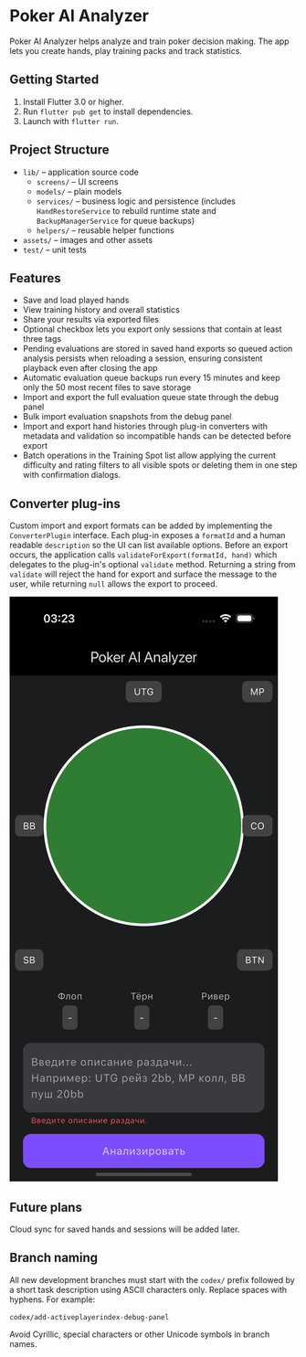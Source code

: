 # Poker AI Analyzer

Poker AI Analyzer helps analyze and train poker decision making. The app lets you create hands, play training packs and track statistics.

## Getting Started

1. Install Flutter 3.0 or higher.
2. Run `flutter pub get` to install dependencies.
3. Launch with `flutter run`.

## Project Structure

- `lib/` – application source code
  - `screens/` – UI screens
  - `models/` – plain models
  - `services/` – business logic and persistence (includes `HandRestoreService` to rebuild runtime state and `BackupManagerService` for queue backups)
  - `helpers/` – reusable helper functions
- `assets/` – images and other assets
- `test/` – unit tests

## Features

- Save and load played hands
- View training history and overall statistics
- Share your results via exported files
- Optional checkbox lets you export only sessions that contain at least three tags
- Pending evaluations are stored in saved hand exports so queued
  action analysis persists when reloading a session, ensuring consistent
  playback even after closing the app
- Automatic evaluation queue backups run every 15 minutes and keep only
  the 50 most recent files to save storage
- Import and export the full evaluation queue state through the debug panel
- Bulk import evaluation snapshots from the debug panel
- Import and export hand histories through plug-in converters
  with metadata and validation so incompatible hands can be
  detected before export
- Batch operations in the Training Spot list allow applying the current
  difficulty and rating filters to all visible spots or deleting them in
  one step with confirmation dialogs.


## Converter plug-ins

Custom import and export formats can be added by implementing the
`ConverterPlugin` interface. Each plug-in exposes a `formatId` and a
human readable `description` so the UI can list available options. Before an
export occurs, the application calls `validateForExport(formatId, hand)` which
delegates to the plug-in's optional `validate` method. Returning a string from
`validate` will reject the hand for export and surface the message to the user,
while returning `null` allows the export to proceed.

![screenshot](flutter_01.png)

## Future plans

Cloud sync for saved hands and sessions will be added later.

## Branch naming

All new development branches must start with the `codex/` prefix followed by a
short task description using ASCII characters only. Replace spaces with hyphens.
For example:

```
codex/add-activeplayerindex-debug-panel
```

Avoid Cyrillic, special characters or other Unicode symbols in branch names.
